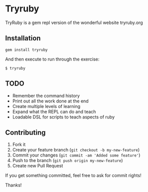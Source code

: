# Tryruby

TryRuby is a gem repl version of the wonderful website tryruby.org

## Installation

    gem install tryruby

And then execute to run through the exercise:

    $ tryruby

## TODO

* Remember the command history
* Print out all the work done at the end
* Create multiple levels of learning
* Expand what the REPL can do and teach
* Loadable DSL for scripts to teach aspects of ruby

## Contributing

1. Fork it
2. Create your feature branch (`git checkout -b my-new-feature`)
3. Commit your changes (`git commit -am 'Added some feature'`)
4. Push to the branch (`git push origin my-new-feature`)
5. Create new Pull Request

If you get something committed, feel free to ask for commit rights!

Thanks!
